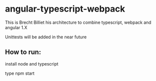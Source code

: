 # angular-typescript-webpack

This is Brecht Billiet his architecture to combine typescript, webpack and angular 1.X

Unittests will be added in the near future

## How to run:
install node and typescript 

type npm start
